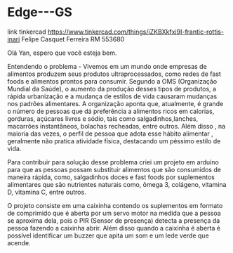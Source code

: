 # Edge---GS
link tinkercad https://www.tinkercad.com/things/iZKBXkfxi9I-frantic-rottis-inari
Felipe Casquet Ferreira RM 553680

Olá Yan, espero que você esteja bem.

Entendendo o problema - Vivemos em um mundo onde empresas de alimentos produzem seus produtos ultraprocessados, como redes de fast foods e alimentos prontos para consumir. Segundo a OMS (Organização Mundial da Saúde), o aumento da produção desses tipos de produtos, a rápida urbanização e a mudança de estilos de vida causaram mudanças nos padrões alimentares. A organização aponta que, atualmente, é grande o número de pessoas que dá preferência a alimentos ricos em calorias, gorduras, açúcares livres e sódio, tais como salgadinhos,lanches, macarrões instantâneos, bolachas recheadas, entre outros. Além disso , na maioria das vezes, o perfil de pessoa que adota esse hábito alimentar , geralmente não pratica atividade física, destacando um péssimo estilo de vida.

Para contribuir para solução desse problema criei um projeto em arduino para que as pessoas possam substituir alimentos que são consumidos de maneira rápida, como, salgadinhos doces e fast foods por suplementos alimentares que são nutrientes naturais como, ômega 3, colágeno, vitamina D, vitamina C, entre outros.

O projeto consiste em uma caixinha contendo os suplementos em formato de comprimido que é aberta por um servo motor na medida que a pessoa se aproxima dela, pois o PIR (Sensor de presença) detecta a presença da pessoa fazendo a caixinha abrir. Além disso quando a caixinha é aberta é possível identificar um buzzer que apita um som e um lede verde que acende.
